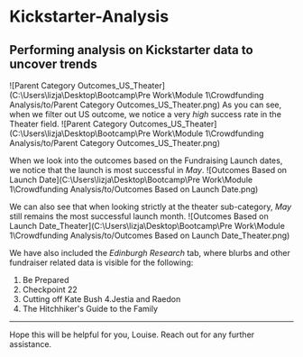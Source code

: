 # Kickstarter-Analysis
Performing analysis on Kickstarter data to uncover trends
---
![Parent Category Outcomes_US_Theater](C:\Users\lizja\Desktop\Bootcamp\Pre Work\Module 1\Crowdfunding Analysis/to/Parent Category Outcomes_US_Theater.png)
As you can see, when we filter out US outcome, we notice a very *high* success rate in the Theater field.
![Parent Category Outcomes_US_Theater](C:\Users\lizja\Desktop\Bootcamp\Pre Work\Module 1\Crowdfunding Analysis/to/Parent Category Outcomes_US_Theater.png)

When we look into the outcomes based on the Fundraising Launch dates, we notice that the launch is most successful in _May_. 
![Outcomes Based on Launch Date](C:\Users\lizja\Desktop\Bootcamp\Pre Work\Module 1\Crowdfunding Analysis/to/Outcomes Based on Launch Date.png)

We can also see that when looking strictly at the theater sub-category, _May_ still remains the most successful launch month. 
![Outcomes Based on Launch Date_Theater](C:\Users\lizja\Desktop\Bootcamp\Pre Work\Module 1\Crowdfunding Analysis/to/Outcomes Based on Launch Date_Theater.png)

We have also included the *Edinburgh Research* tab, where blurbs and other fundraiser related data is visible for the following:
1. Be Prepared
2. Checkpoint 22
3. Cutting off Kate Bush
4.Jestia and Raedon
5. The Hitchhiker's Guide to the Family

---

Hope this will be helpful for you, Louise. 
Reach out for any further assistance.


